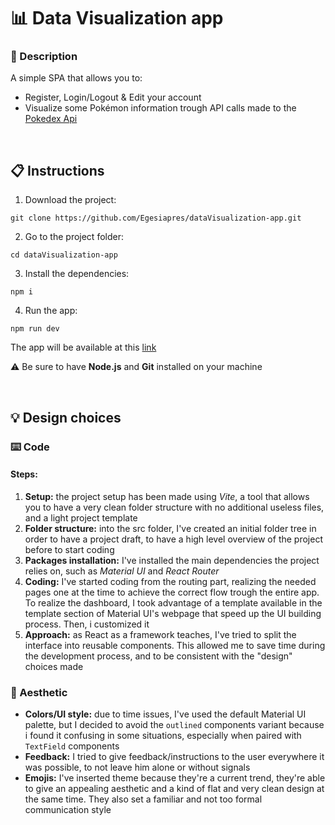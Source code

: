 # 📊 Data Visualization app

### 🎯 Description

A simple SPA that allows you to:

- Register, Login/Logout & Edit your account
- Visualize some Pokémon information trough API calls made to the [Pokedex Api](https://pokeapi.co/)

<br>

## 📋 Instructions

1. Download the project:

```
git clone https://github.com/Egesiapres/dataVisualization-app.git
```

2. Go to the project folder:

```
cd dataVisualization-app
```

3. Install the dependencies:

```
npm i
```

4. Run the app:

```
npm run dev
```

The app will be available at this [link](http://localhost:5173/)

⚠️ Be sure to have **Node.js** and **Git** installed on your machine

<br>

## 💡 Design choices

### ⌨️ Code

#### Steps:

1. **Setup:** the project setup has been made using *Vite*, a tool that allows you to have a very clean folder structure with no additional useless files, and a light project template
2. **Folder structure:** into the src folder, I've created an initial folder tree in order to have a project draft, to have a high level overview of the project before to start coding
3. **Packages installation:** I've installed the main dependencies the project relies on, such as *Material UI* and *React Router*
4. **Coding:** I've started coding from the routing part, realizing the needed pages one at the time to achieve the correct flow trough the entire app. To realize the dashboard, I took advantage of a template available in the template section of Material UI's webpage that speed up the UI building process. Then, i customized it
5. **Approach:** as React as a framework teaches, I've tried to split the interface into reusable components. This allowed me to save time during the development process, and to be consistent with the "design" choices made

### 🎨 Aesthetic

- **Colors/UI style:** due to time issues, I've used the default Material UI palette, but I decided to avoid the `outlined` components variant because i found it confusing in some situations, especially when paired with `TextField` components
- **Feedback:** I tried to give feedback/instructions to the user everywhere it was possible, to not leave him alone or without signals
- **Emojis:** I've inserted theme because they're a current trend, they're able to give an appealing aesthetic and a kind of flat and very clean design at the same time. They also set a familiar and not too formal communication style